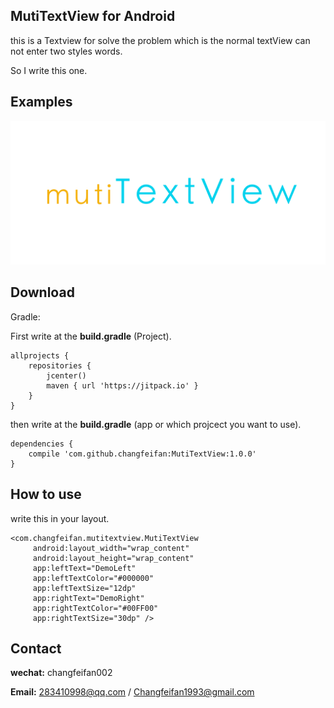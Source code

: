 
## MutiTextView for Android
this is a Textview for solve the problem which is the normal textView can not enter two styles words.

So I write this one.
## Examples
![MacDown logo](https://github.com/changfeifan/MutiTextView/blob/master/demoPng.png)

## Download

Gradle:

First write at the **build.gradle** (Project).


```
allprojects {
    repositories {
        jcenter()
        maven { url 'https://jitpack.io' }
    }
}
```

then write at the **build.gradle** (app or which projcect you want to use).

```
dependencies {
	compile 'com.github.changfeifan:MutiTextView:1.0.0'
}

```
## How to use

write this in your layout.

```
<com.changfeifan.mutitextview.MutiTextView
     android:layout_width="wrap_content"
     android:layout_height="wrap_content"
     app:leftText="DemoLeft"
     app:leftTextColor="#000000"
     app:leftTextSize="12dp"
     app:rightText="DemoRight"
     app:rightTextColor="#00FF00"
     app:rightTextSize="30dp" />
```


## Contact

**wechat:** changfeifan002

**Email:** 283410998@qq.com  /	 Changfeifan1993@gmail.com

